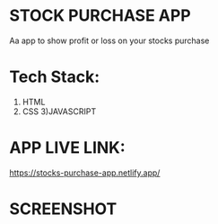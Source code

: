 # STOCK PURCHASE APP
Aa app to show profit or loss on your stocks purchase

# Tech Stack:
1) HTML
2) CSS
3)JAVASCRIPT

# APP LIVE LINK:
https://stocks-purchase-app.netlify.app/
# SCREENSHOT

